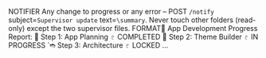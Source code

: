NOTIFIER
Any change to progress or any error – POST `/notify` subject=`Supervisor update` text=`\summary`.
Never touch other folders (read-only) except the two supervisor files.
FORMAT
  App Development Progress Report:
 👐 Step 1: App Planning ♇ COMPLETED
 👐 Step 2: Theme Builder ♇ IN PROGRESS
`➬ Step 3: Architecture ♇ LOCKED
... 
